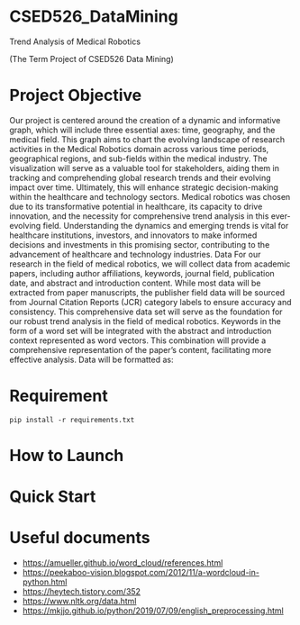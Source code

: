 # CSED526_DataMining
Trend Analysis of Medical Robotics 

(The Term Project of CSED526 Data Mining)

# Project Objective
Our project is centered around the creation of a dynamic and informative graph, which will include three essential axes: time, geography, and the medical field. This graph aims to chart the evolving landscape of research activities in the Medical Robotics domain across various time periods, geographical regions, and sub-fields within the medical industry. 
The visualization will serve as a valuable tool for stakeholders, aiding them in tracking and comprehending global research trends and their evolving impact over time. Ultimately, this will enhance strategic decision-making within the healthcare and technology sectors. Medical robotics was chosen due to its transformative potential in healthcare, its capacity to drive innovation, and the necessity for comprehensive trend analysis in this ever-evolving field. Understanding the dynamics and emerging trends is vital for healthcare institutions, investors, and innovators to make informed decisions and investments in this promising sector, contributing to the advancement of healthcare and technology industries.
Data
For our research in the field of medical robotics, we will collect data from academic papers, including author affiliations, keywords, journal field, publication date, and abstract and introduction content. While most data will be extracted from paper manuscripts, the publisher field data will be sourced from Journal Citation Reports (JCR) category labels to ensure accuracy and consistency. This comprehensive data set will serve as the foundation for our robust trend analysis in the field of medical robotics. Keywords in the form of a word set will be integrated with the abstract and introduction context represented as word vectors. This combination will provide a comprehensive representation of the paper’s content, facilitating more effective analysis. Data will be formatted as: 

# Requirement
~~~
pip install -r requirements.txt
~~~

# How to Launch

# Quick Start

# Useful documents
- https://amueller.github.io/word_cloud/references.html 
- https://peekaboo-vision.blogspot.com/2012/11/a-wordcloud-in-python.html 
- https://heytech.tistory.com/352
- https://www.nltk.org/data.html
- https://mkjjo.github.io/python/2019/07/09/english_preprocessing.html





